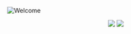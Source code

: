 ![Welcome](https://readme-typing-svg.demolab.com?font=Fira+Code&pause=1000&color=F7F7F7&repeat=true&width=435&lines=Hello+there+%F0%9F%91%8B)  
<div align="center"> 
  <a href="https://t.me/TuanKiri" target="_blank"><img src="https://img.shields.io/badge/Telegram-2CA5E0?style=for-the-badge&logo=telegram&logoColor=white" /></a>
  <a href = "mailto:ejow-artem@yandex.ru"><img src="https://img.shields.io/badge/-Email-ffcc00?style=for-the-badge&logo=maildotru&logoColor=black"></a>
</div>
